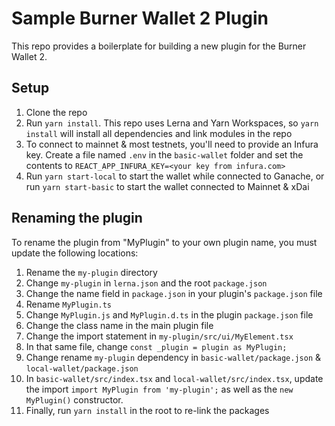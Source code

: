 # Sample Burner Wallet 2 Plugin

This repo provides a boilerplate for building a new plugin for the Burner Wallet 2.

## Setup

1. Clone the repo
2. Run `yarn install`. This repo uses Lerna and Yarn Workspaces, so `yarn install` will install
  all dependencies and link modules in the repo
3. To connect to mainnet & most testnets, you'll need to provide an Infura key. Create a file
  named `.env` in the `basic-wallet` folder and set the contents to `REACT_APP_INFURA_KEY=<your key from infura.com>`
4. Run `yarn start-local` to start the wallet while connected to Ganache, or run `yarn start-basic`
  to start the wallet connected to Mainnet & xDai

## Renaming the plugin

To rename the plugin from "MyPlugin" to your own plugin name, you must update the following locations:

1. Rename the `my-plugin` directory
2. Change `my-plugin` in `lerna.json` and the root `package.json`
3. Change the name field in `package.json` in your plugin's `package.json` file
4. Rename `MyPlugin.ts`
5. Change `MyPlugin.js` and `MyPlugin.d.ts` in the plugin `package.json` file
6. Change the class name in the main plugin file
7. Change the import statement in `my-plugin/src/ui/MyElement.tsx`
8. In that same file, change `const _plugin = plugin as MyPlugin;`
9. Change rename `my-plugin` dependency in `basic-wallet/package.json` & `local-wallet/package.json`
10. In `basic-wallet/src/index.tsx` and `local-wallet/src/index.tsx`, update the import
  `import MyPlugin from 'my-plugin';` as well as the `new MyPlugin()` constructor.
11. Finally, run `yarn install` in the root to re-link the packages
